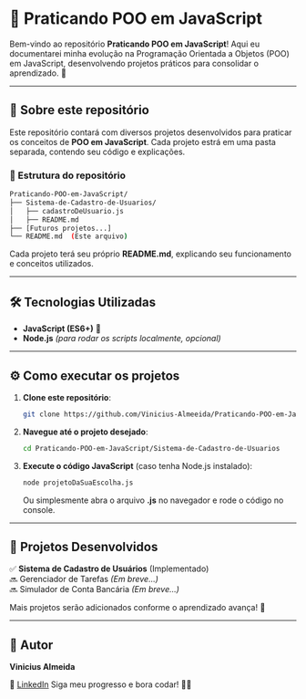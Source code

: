 # 🚀 Praticando POO em JavaScript

Bem-vindo ao repositório **Praticando POO em JavaScript**! Aqui eu documentarei minha evolução na Programação Orientada a Objetos (POO) em JavaScript, desenvolvendo projetos práticos para consolidar o aprendizado. 🎯

---

## 📌 Sobre este repositório
Este repositório contará com diversos projetos desenvolvidos para praticar os conceitos de **POO em JavaScript**. Cada projeto estrá em uma pasta separada, contendo seu código e explicações.

### **📂 Estrutura do repositório**
```bash
Praticando-POO-em-JavaScript/
├── Sistema-de-Cadastro-de-Usuarios/
│   ├── cadastroDeUsuario.js
│   ├── README.md
├── [Futuros projetos...]
└── README.md  (Este arquivo)
```

Cada projeto terá seu próprio **README.md**, explicando seu funcionamento e conceitos utilizados.

---

## 🛠️ Tecnologias Utilizadas
- **JavaScript (ES6+)** 🚀
- **Node.js** *(para rodar os scripts localmente, opcional)*

---

## ⚙️ Como executar os projetos
1. **Clone este repositório**:
   ```bash
   git clone https://github.com/Vinicius-Almeeida/Praticando-POO-em-JavaScript.git
   ```
2. **Navegue até o projeto desejado**:
   ```bash
   cd Praticando-POO-em-JavaScript/Sistema-de-Cadastro-de-Usuarios
   ```
3. **Execute o código JavaScript** (caso tenha Node.js instalado):
   ```bash
   node projetoDaSuaEscolha.js
   ```
   Ou simplesmente abra o arquivo **.js** no navegador e rode o código no console.

---

## 📝 Projetos Desenvolvidos
✅ **Sistema de Cadastro de Usuários** (Implementado)  
🔜 Gerenciador de Tarefas *(Em breve...)*  
🔜 Simulador de Conta Bancária *(Em breve...)*  

Mais projetos serão adicionados conforme o aprendizado avança! 🚀

---

## 📌 Autor
**Vinicius Almeida**

💼 [LinkedIn](https://www.linkedin.com/in/vinicius-quadros1990/) 
Siga meu progresso e bora codar! 🚀🔥
